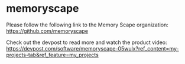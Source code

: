 # memoryscape

Please follow the following link to the Memory Scape organization: https://github.com/memoryscape


Check out the devpost to read more and watch the product video: https://devpost.com/software/memoryscape-05wulx?ref_content=my-projects-tab&ref_feature=my_projects
